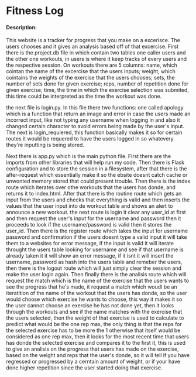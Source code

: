 # Fitness Log
#### Description:
This website is a tracker for progress that you make on a excerisce.  The users chooses and it gives an analysis based off of that excercise.  First there is the project.db file in which contain two tables one caller users and the other one workouts, in users is where it keep tracks of every users and the respective session.  On workouts there are 5 columns: name, which cointan the name of the excercise that the users inputs; weight, which cointains the weights of the exercise that the users chooses; sets, the number of sets done for given exercise; reps, number of repetition done for given exercise; time, the time in which the exercise selection was submited, this time could be interpreted as the time the workout was done.

the next file is login.py. In this file there two functions: one called apology which is a function that return an image and error in case the users made an incorrect input, like not typing any username when logging in and also it changed certain character to avoid errors being made by the user's input.  The next is login_requiered, this function basically makes it so for certain routes it would be requered to have the users logged in so whatevery they're inputting is being stored.

Next there is app.py which is the main python file.  First there are the imports from other libraries that will help run my code.  Then there is Flask configuration and to store the session in a filesystem, after that there is the after-request which essentially make it so the ebsite doesnt catch cache or unwonted memory stored that could present trouble.  Then there is the index route which iterates over othe workouts that the users has donde, and returns it to index.html.  After that there is the routine route which gets an input from the users and checks that everything is valid and then inserts the values that the user input into de workout table and shows an alert to announce a new workout.  the next route is login it clear any user_id at first and then request the user's input for the username and password then it proceeds to look if the username/password is valid then it stores the user_id.  Then there is the register route which takes the input for username password and confirmation if the users doesnt type a valid input it will take them to a websites for error message, if the input is valid it will iterate throught the users table looking for username and see if that username is already taken it it will show an error message, if it isnt it will insert the username, password as hash into the users table and remeber the users, then there is the logout route which will just simply clear the session and make the user login again.  Then finally there is the analisis route which will request the match which is the name of the exercise that the users wants to see the progress that he's made,  it request a match which woudl be an iteratition of the name of the workout that the users has donde, so the user would choose which exercise he wants to choose, this way it makes it so the user cannot choose an exercise he has not done yet, then it looks through the workouts and see if the name matches with the exercise that the users selected, then the weight of that exercise is used to calculate to predict what would be the one rep max, the only thing is that the reps for the selected exercise has to be more the 1 otherwise that itself would be considered as one rep max,  then it looks for the most recent time that users has donde the selected exercise and compares it to the first it, this is used to give an analisis on the progress that users has made on the exercise, based on the weight and reps that the user's donde, so it will tell if you have regressed or progressed by a cerntain amount of weight, or if your have done higher repetition since the user started doing that exercise.
